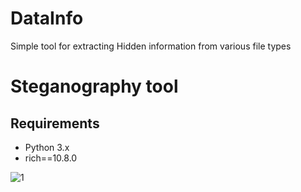 # DataInfo
Simple tool for extracting Hidden information from various file types

# Steganography tool

## Requirements
- Python 3.x
- rich==10.8.0

![1](https://github.com/THMethical/DataInfo/assets/128103079/98023f2c-5db9-4e78-8027-fddb21a4d7f2)
